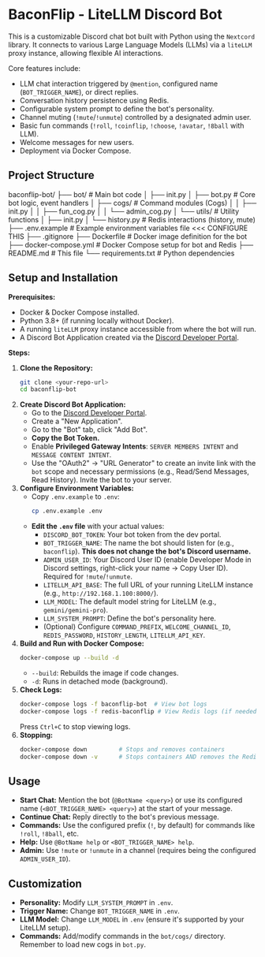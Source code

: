 # BaconFlip - LiteLLM Discord Bot

This is a customizable Discord chat bot built with Python using the `Nextcord` library. It connects to various Large Language Models (LLMs) via a `liteLLM` proxy instance, allowing flexible AI interactions.

Core features include:
*   LLM chat interaction triggered by `@mention`, configured name (`BOT_TRIGGER_NAME`), or direct replies.
*   Conversation history persistence using Redis.
*   Configurable system prompt to define the bot's personality.
*   Channel muting (`!mute`/`!unmute`) controlled by a designated admin user.
*   Basic fun commands (`!roll`, `!coinflip`, `!choose`, `!avatar`, `!8ball` with LLM).
*   Welcome messages for new users.
*   Deployment via Docker Compose.

## Project Structure
baconflip-bot/
├── bot/ # Main bot code
│ ├── init.py
│ ├── bot.py # Core bot logic, event handlers
│ ├── cogs/ # Command modules (Cogs)
│ │ ├── init.py
│ │ ├── fun_cog.py
│ │ └── admin_cog.py
│ └── utils/ # Utility functions
│ ├── init.py
│ └── history.py # Redis interactions (history, mute)
├── .env.example # Example environment variables file <<< CONFIGURE THIS
├── .gitignore
├── Dockerfile # Docker image definition for the bot
├── docker-compose.yml # Docker Compose setup for bot and Redis
├── README.md # This file
└── requirements.txt # Python dependencies

## Setup and Installation

**Prerequisites:**
*   Docker & Docker Compose installed.
*   Python 3.8+ (if running locally without Docker).
*   A running `liteLLM` proxy instance accessible from where the bot will run.
*   A Discord Bot Application created via the [Discord Developer Portal](https://discord.com/developers/applications).

**Steps:**

1.  **Clone the Repository:**
    ```bash
    git clone <your-repo-url>
    cd baconflip-bot
    ```
2.  **Create Discord Bot Application:**
    *   Go to the [Discord Developer Portal](https://discord.com/developers/applications).
    *   Create a "New Application".
    *   Go to the "Bot" tab, click "Add Bot".
    *   **Copy the Bot Token.**
    *   Enable **Privileged Gateway Intents**: `SERVER MEMBERS INTENT` and `MESSAGE CONTENT INTENT`.
    *   Use the "OAuth2" -> "URL Generator" to create an invite link with the `bot` scope and necessary permissions (e.g., Read/Send Messages, Read History). Invite the bot to your server.
3.  **Configure Environment Variables:**
    *   Copy `.env.example` to `.env`:
        ```bash
        cp .env.example .env
        ```
    *   **Edit the `.env` file** with your actual values:
        *   `DISCORD_BOT_TOKEN`: Your bot token from the dev portal.
        *   `BOT_TRIGGER_NAME`: The name the bot should listen for (e.g., `baconflip`). **This does not change the bot's Discord username.**
        *   `ADMIN_USER_ID`: Your Discord User ID (enable Developer Mode in Discord settings, right-click your name -> Copy User ID). Required for `!mute`/`!unmute`.
        *   `LITELLM_API_BASE`: The full URL of your running LiteLLM instance (e.g., `http://192.168.1.100:8000/`).
        *   `LLM_MODEL`: The default model string for LiteLLM (e.g., `gemini/gemini-pro`).
        *   `LLM_SYSTEM_PROMPT`: Define the bot's personality here.
        *   (Optional) Configure `COMMAND_PREFIX`, `WELCOME_CHANNEL_ID`, `REDIS_PASSWORD`, `HISTORY_LENGTH`, `LITELLM_API_KEY`.
4.  **Build and Run with Docker Compose:**
    ```bash
    docker-compose up --build -d
    ```
    *   `--build`: Rebuilds the image if code changes.
    *   `-d`: Runs in detached mode (background).
5.  **Check Logs:**
    ```bash
    docker-compose logs -f baconflip-bot  # View bot logs
    docker-compose logs -f redis-baconflip # View Redis logs (if needed)
    ```
    Press `Ctrl+C` to stop viewing logs.
6.  **Stopping:**
    ```bash
    docker-compose down         # Stops and removes containers
    docker-compose down -v      # Stops containers AND removes the Redis data volume
    ```

## Usage

*   **Start Chat:** Mention the bot (`@BotName <query>`) or use its configured name (`<BOT_TRIGGER_NAME> <query>`) at the start of your message.
*   **Continue Chat:** Reply directly to the bot's previous message.
*   **Commands:** Use the configured prefix (`!`, by default) for commands like `!roll`, `!8ball`, etc.
*   **Help:** Use `@BotName help` or `<BOT_TRIGGER_NAME> help`.
*   **Admin:** Use `!mute` or `!unmute` in a channel (requires being the configured `ADMIN_USER_ID`).

## Customization

*   **Personality:** Modify `LLM_SYSTEM_PROMPT` in `.env`.
*   **Trigger Name:** Change `BOT_TRIGGER_NAME` in `.env`.
*   **LLM Model:** Change `LLM_MODEL` in `.env` (ensure it's supported by your LiteLLM setup).
*   **Commands:** Add/modify commands in the `bot/cogs/` directory. Remember to load new cogs in `bot.py`.
